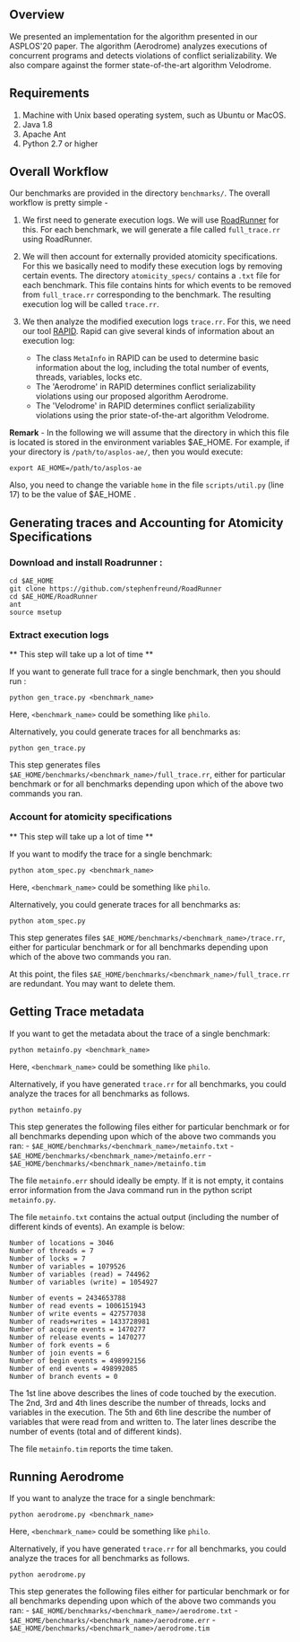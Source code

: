 ## Overview

We presented an implementation for the algorithm presented in our ASPLOS'20 paper.
The algorithm (Aerodrome) analyzes executions of concurrent programs and detects violations of conflict serializability.
We also compare against the former state-of-the-art algorithm Velodrome.

## Requirements

1. Machine with Unix based operating system, such as Ubuntu or MacOS.
2. Java 1.8 
3. Apache Ant
4. Python 2.7 or higher

## Overall Workflow

Our benchmarks are provided in the directory `benchmarks/`.
The overall workflow is pretty simple - 

1. We first need to generate execution logs. 
We will use [RoadRunner](https://github.com/stephenfreund/RoadRunner) for this.
For each benchmark, we will generate a file called `full_trace.rr` using RoadRunner.

2. We will then account for externally provided atomicity specifications. 
For this we basically need to modify these execution logs by removing certain events.
The directory `atomicity_specs/` contains a `.txt` file for each benchmark.
This file contains hints for which events to be removed from `full_trace.rr` corresponding to the benchmark. 
The resulting execution log will be called `trace.rr`.

3. We then analyze the modified execution logs `trace.rr`.
For this, we need our tool [RAPID](https://github.com/umangm/rapid/).
Rapid can give several kinds of information about an execution log:
	- The class `MetaInfo` in RAPID can be used to determine basic information about the log, including the total number of events, threads, variables, locks etc.
	- The 'Aerodrome' in RAPID determines conflict serializability violations using our proposed algorithm Aerodrome.
	- The 'Velodrome' in RAPID determines conflict serializability violations using the prior state-of-the-art algorithm Velodrome.

**Remark** - 
In the following we will assume that the directory in which this file is located is stored in the environment variables $AE_HOME.
For example, if your directory is `/path/to/asplos-ae/`, then you would execute:
```
export AE_HOME=/path/to/asplos-ae
```
Also, you need to change the variable `home` in the file `scripts/util.py` (line 17) to be the value of $AE_HOME .

## Generating traces and Accounting for Atomicity Specifications

### Download and install Roadrunner : 
```
cd $AE_HOME
git clone https://github.com/stephenfreund/RoadRunner
cd $AE_HOME/RoadRunner
ant
source msetup
```

### Extract execution logs
** This step will take up a lot of time **

If you want to generate full trace for a single benchmark, then you should run :
```
python gen_trace.py <benchmark_name>
```
Here, `<benchmark_name>` could be something like `philo`.

Alternatively, you could generate traces for all benchmarks as:
```
python gen_trace.py
```

This step generates files `$AE_HOME/benchmarks/<benchmark_name>/full_trace.rr`, either for particular benchmark or for all benchmarks depending upon which of the above two commands you ran.


### Account for atomicity specifications
** This step will take up a lot of time **

If you want to modify the trace for a single benchmark:
```
python atom_spec.py <benchmark_name>
```
Here, `<benchmark_name>` could be something like `philo`.

Alternatively, you could generate traces for all benchmarks as:
```
python atom_spec.py
```

This step generates files `$AE_HOME/benchmarks/<benchmark_name>/trace.rr`, either for particular benchmark or for all benchmarks depending upon which of the above two commands you ran.

At this point, the files `$AE_HOME/benchmarks/<benchmark_name>/full_trace.rr` are redundant. You may want to delete them.

## Getting Trace metadata

If you want to get the metadata about the trace of a single benchmark:
```
python metainfo.py <benchmark_name>
```
Here, `<benchmark_name>` could be something like `philo`.

Alternatively, if you have generated `trace.rr` for all benchmarks, you could analyze the traces for all benchmarks as follows.
```
python metainfo.py
```

This step generates the following files either for particular benchmark or for all benchmarks depending upon which of the above two commands you ran:
	- `$AE_HOME/benchmarks/<benchmark_name>/metainfo.txt`
	- `$AE_HOME/benchmarks/<benchmark_name>/metainfo.err`
	- `$AE_HOME/benchmarks/<benchmark_name>/metainfo.tim`

The file `metainfo.err` should ideally be empty. If it is not empty, it contains error information from the Java command run in the python script `metainfo.py`.

The file `metainfo.txt` contains the actual output (including the number of different kinds of events).
An example is below:
```
Number of locations = 3046
Number of threads = 7
Number of locks = 7
Number of variables = 1079526
Number of variables (read) = 744962
Number of variables (write) = 1054927

Number of events = 2434653788
Number of read events = 1006151943
Number of write events = 427577038
Number of reads+writes = 1433728981
Number of acquire events = 1470277
Number of release events = 1470277
Number of fork events = 6
Number of join events = 6
Number of begin events = 498992156
Number of end events = 498992085
Number of branch events = 0
```
The 1st line above describes the lines of code touched by the execution.
The 2nd, 3rd and 4th lines describe the number of threads, locks and variables in the execution.
The 5th and 6th line describe the number of variables that were read from and written to.
The later lines describe the number of events (total and of different kinds).

The file `metainfo.tim` reports the time taken.

## Running Aerodrome

If you want to analyze the trace for a single benchmark:
```
python aerodrome.py <benchmark_name>
```
Here, `<benchmark_name>` could be something like `philo`.

Alternatively, if you have generated `trace.rr` for all benchmarks, you could analyze the traces for all benchmarks as follows.
```
python aerodrome.py
```

This step generates the following files either for particular benchmark or for all benchmarks depending upon which of the above two commands you ran:
	- `$AE_HOME/benchmarks/<benchmark_name>/aerodrome.txt`
	- `$AE_HOME/benchmarks/<benchmark_name>/aerodrome.err`
	- `$AE_HOME/benchmarks/<benchmark_name>/aerodrome.tim`

